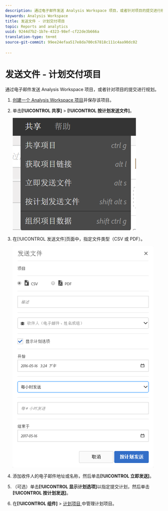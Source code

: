 ```yaml
---
description: 通过电子邮件发送 Analysis Workspace 项目，或者针对项目的提交进行规划。
keywords: Analysis Workspace
title: 发送文件 - 计划交付项目
topic: Reports and analytics
uuid: 9244d7b2-1b7e-4323-98ef-cf22de3b666a
translation-type: tm+mt
source-git-commit: 99ee24efaa517e8da700c67818c111c4aa90dc02

---
```



# 发送文件 - 计划交付项目

通过电子邮件发送 Analysis Workspace 项目，或者针对项目的提交进行规划。

1. [创建一个 Analysis Workspace 项目](https://marketing.adobe.com/resources/help/en_US/analytics/analysis-workspace/t_freeform_project.html)并保存该项目。
1. 单击&#x200B;**[!UICONTROL 共享]** &gt; **[!UICONTROL 按计划发送文件]**。

   ![步骤结果](assets/send-file.png)

1. 在[!UICONTROL 发送文件]页面中，指定文件类型（CSV 或 PDF）。

   ![步骤结果](assets/send-file-pop-up.png)

1. 添加收件人的电子邮件地址或名称，然后单击&#x200B;**[!UICONTROL 立即发送]**。
1. （可选）单击&#x200B;**[!UICONTROL 显示计划选项]**&#x200B;以指定提交计划，然后单击&#x200B;**[!UICONTROL 按计划发送]**。
1. 在&#x200B;**[!UICONTROL 组件]** &gt; [计划项目 ](/help/analyze/analysis-workspace/curate-share/schedule-projects.md)中管理计划项目。
